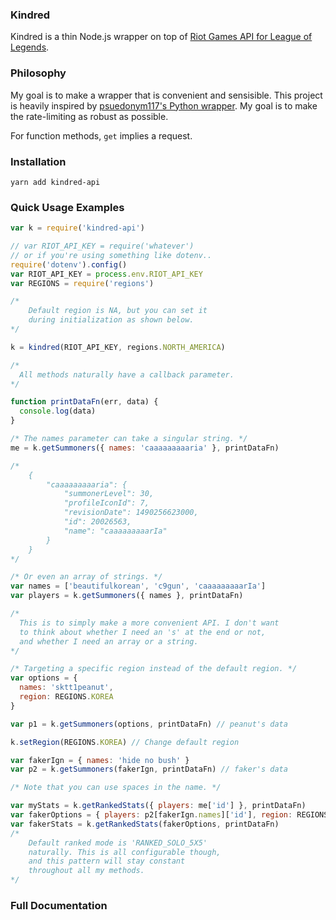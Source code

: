 ### Kindred

Kindred is a thin Node.js wrapper on top of [Riot Games API for League of Legends](developer.riotgames.com).

### Philosophy

My goal is to make a wrapper that is convenient and sensisible. This project is heavily inspired by [psuedonym117's Python wrapper](https://github.com/pseudonym117/Riot-Watcher). My goal is to make the rate-limiting as robust as possible.

For function methods, ```get``` implies a request.
### Installation

```
yarn add kindred-api
```

### Quick Usage Examples

```javascript
var k = require('kindred-api')

// var RIOT_API_KEY = require('whatever')
// or if you're using something like dotenv..
require('dotenv').config()
var RIOT_API_KEY = process.env.RIOT_API_KEY
var REGIONS = require('regions')

/*
    Default region is NA, but you can set it
    during initialization as shown below.
*/

k = kindred(RIOT_API_KEY, regions.NORTH_AMERICA)

/*
  All methods naturally have a callback parameter.
*/

function printDataFn(err, data) {
  console.log(data)
}

/* The names parameter can take a singular string. */
me = k.getSummoners({ names: 'caaaaaaaaaria' }, printDataFn)

/*
    {
        "caaaaaaaaaria": {
            "summonerLevel": 30,
            "profileIconId": 7,
            "revisionDate": 1490256623000,
            "id": 20026563,
            "name": "caaaaaaaaarIa"
        }
    }
*/

/* Or even an array of strings. */
var names = ['beautifulkorean', 'c9gun', 'caaaaaaaaarIa']
var players = k.getSummoners({ names }, printDataFn)

/*
  This is to simply make a more convenient API. I don't want
  to think about whether I need an 's' at the end or not,
  and whether I need an array or a string.
*/

/* Targeting a specific region instead of the default region. */
var options = {
  names: 'sktt1peanut',
  region: REGIONS.KOREA
}

var p1 = k.getSummoners(options, printDataFn) // peanut's data

k.setRegion(REGIONS.KOREA) // Change default region

var fakerIgn = { names: 'hide no bush' }
var p2 = k.getSummoners(fakerIgn, printDataFn) // faker's data

/* Note that you can use spaces in the name. */

var myStats = k.getRankedStats({ players: me['id'] }, printDataFn)
var fakerOptions = { players: p2[fakerIgn.names]['id'], region: REGIONS.NORTH_AMERICA }
var fakerStats = k.getRankedStats(fakerOptions, printDataFn)
/*
    Default ranked mode is 'RANKED_SOLO_5X5'
    naturally. This is all configurable though,
    and this pattern will stay constant
    throughout all my methods.
*/
```

### Full Documentation
